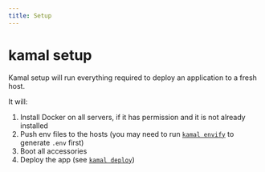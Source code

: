 ```yaml
---
title: Setup
---
```


# kamal setup

Kamal setup will run everything required to deploy an application to a fresh host.

It will:

1. Install Docker on all servers, if it has permission and it is not already installed
2. Push env files to the hosts (you may need to run [`kamal envify`](../envify) to generate `.env` first)
3. Boot all accessories
4. Deploy the app (see [`kamal deploy`](../deploy))
